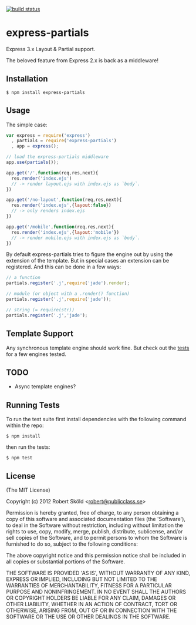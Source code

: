 [![build status](https://secure.travis-ci.org/publicclass/express-partials.png)](http://travis-ci.org/publicclass/express-partials)
# express-partials

Express 3.x Layout & Partial support.

The beloved feature from Express 2.x is back as a middleware!


## Installation

    $ npm install express-partials


## Usage

The simple case:
   
```javascript
var express = require('express')
  , partials = require('express-partials')
  , app = express();

// load the express-partials middleware
app.use(partials());

app.get('/',function(req,res,next){
  res.render('index.ejs') 
  // -> render layout.ejs with index.ejs as `body`.
})

app.get('/no-layout',function(req,res,next){
  res.render('index.ejs',{layout:false})
  // -> only renders index.ejs
})

app.get('/mobile',function(req,res,next){
  res.render('index.ejs',{layout:'mobile'})
  // -> render mobile.ejs with index.ejs as `body`.
})
```

By default express-partials tries to figure the engine out by using the extension of the template. But in special cases an extension can be registered. And this can be done in a few ways:

```javascript
// a function
partials.register('.j',require('jade').render); 

// module (or object with a .render() function)
partials.register('.j',require('jade')); 

// string (= require(str))
partials.register('.j','jade'); 
```

## Template Support

Any synchronous template engine should work fine. But check out the [tests](./test/test.partials.js) for a few engines tested.


## TODO

 - Async template engines?


## Running Tests

To run the test suite first install dependencies with the following command within the repo:

    $ npm install

then run the tests:

    $ npm test


## License 

(The MIT License)

Copyright (c) 2012 Robert Sk&ouml;ld &lt;robert@publicclass.se&gt;

Permission is hereby granted, free of charge, to any person obtaining
a copy of this software and associated documentation files (the
'Software'), to deal in the Software without restriction, including
without limitation the rights to use, copy, modify, merge, publish,
distribute, sublicense, and/or sell copies of the Software, and to
permit persons to whom the Software is furnished to do so, subject to
the following conditions:

The above copyright notice and this permission notice shall be
included in all copies or substantial portions of the Software.

THE SOFTWARE IS PROVIDED 'AS IS', WITHOUT WARRANTY OF ANY KIND,
EXPRESS OR IMPLIED, INCLUDING BUT NOT LIMITED TO THE WARRANTIES OF
MERCHANTABILITY, FITNESS FOR A PARTICULAR PURPOSE AND NONINFRINGEMENT.
IN NO EVENT SHALL THE AUTHORS OR COPYRIGHT HOLDERS BE LIABLE FOR ANY
CLAIM, DAMAGES OR OTHER LIABILITY, WHETHER IN AN ACTION OF CONTRACT,
TORT OR OTHERWISE, ARISING FROM, OUT OF OR IN CONNECTION WITH THE
SOFTWARE OR THE USE OR OTHER DEALINGS IN THE SOFTWARE.